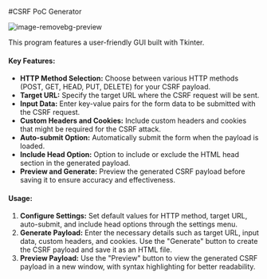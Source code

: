 #CSRF PoC Generator

![image-removebg-preview](https://github.com/imadeapancake/CSRF-PoC-Generator/assets/104873442/f3949eb4-e655-4fa9-9ea2-69e6e2044f94)

This program features a user-friendly GUI built with Tkinter.

#### Key Features:

- **HTTP Method Selection:** Choose between various HTTP methods (POST, GET, HEAD, PUT, DELETE) for your CSRF payload.
- **Target URL:** Specify the target URL where the CSRF request will be sent.
- **Input Data:** Enter key-value pairs for the form data to be submitted with the CSRF request.
- **Custom Headers and Cookies:** Include custom headers and cookies that might be required for the CSRF attack.
- **Auto-submit Option:** Automatically submit the form when the payload is loaded.
- **Include Head Option:** Option to include or exclude the HTML head section in the generated payload.
- **Preview and Generate:** Preview the generated CSRF payload before saving it to ensure accuracy and effectiveness.

#### Usage:

1. **Configure Settings:** Set default values for HTTP method, target URL, auto-submit, and include head options through the settings menu.
2. **Generate Payload:** Enter the necessary details such as target URL, input data, custom headers, and cookies. Use the "Generate" button to create the CSRF payload and save it as an HTML file.
3. **Preview Payload:** Use the "Preview" button to view the generated CSRF payload in a new window, with syntax highlighting for better readability.
